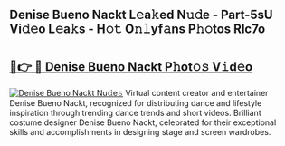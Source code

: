 ## Denise Bueno Nackt L𝚎a𝚔ed N𝚞𝚍e - Part-5sU Vi𝚍𝚎o L𝚎a𝚔s - H𝚘𝚝 O𝚗𝚕yf𝚊ns P𝚑𝚘tos Rlc7o

# <h2><a href="http://kfcuxh.oniu.top/?m=Denise+Bueno+Nackt">🔗👉 🔴 Denise Bueno Nackt P𝚑ot𝚘𝚜 V𝚒d𝚎o</a></h2>

[![Denise Bueno Nackt Nu𝚍e𝚜](https://i.imgur.com/0qMVB7G.gif)](http://kfcuxh.oniu.top/?m=Denise+Bueno+Nackt)
Virtual content creator and entertainer Denise Bueno Nackt, recognized for distributing dance and lifestyle inspiration through trending dance trends and short videos. Brilliant costume designer Denise Bueno Nackt, celebrated for their exceptional skills and accomplishments in designing stage and screen wardrobes.  
